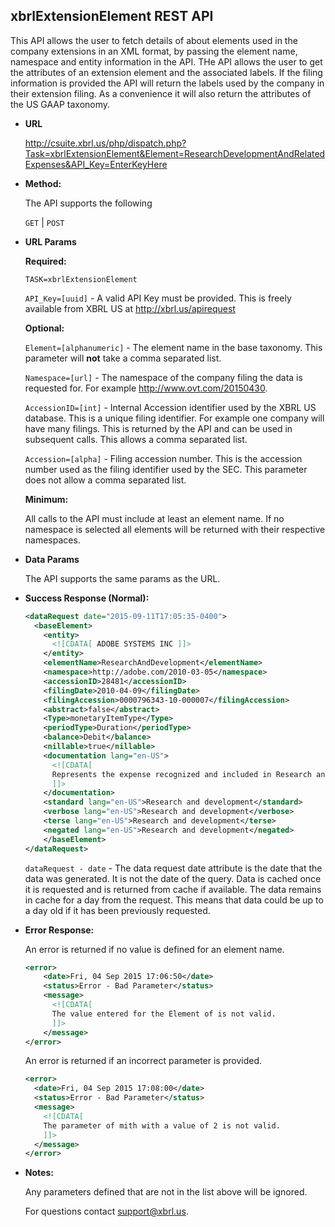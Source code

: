 xbrlExtensionElement REST API
----
This API allows the user to fetch details of about elements used in the company extensions in an XML format, by passing the element name, namespace and entity information in the API. THe API allows the user to get the attributes of an extension element and the associated labels.  If the filing information is provided the API will return the labels used by the company in their extension filing.  As a convenience it will also return the attributes of the US GAAP taxonomy.  

* **URL**

  <http://csuite.xbrl.us/php/dispatch.php?Task=xbrlExtensionElement&Element=ResearchDevelopmentAndRelatedExpenses&API_Key=EnterKeyHere>

* **Method:**

  The API supports the following

  `GET` | `POST`

*  **URL Params**

   **Required:**

   `TASK=xbrlExtensionElement`

   `API_Key=[uuid]` - A valid API Key must be provided. This is freely available from XBRL US at <http://xbrl.us/apirequest>

   **Optional:**

    `Element=[alphanumeric]` - The element name in the base taxonomy. This parameter will **not** take a comma separated list.

    `Namespace=[url]` - The namespace of the company filing the data is requested for. For example http://www.ovt.com/20150430.

    `AccessionID=[int]` - Internal Accession identifier used by the XBRL US database. This is a unique filing identifier. For example one company will have many filings. This is returned by the API and can be used in subsequent calls. This allows a comma separated list.

    `Accession=[alpha]` - Filing accession number. This is the accession number used as the filing identifier used by the SEC. This parameter does not allow a comma separated list.

   **Minimum:**

   All calls to the API must include at least an element name.  If no namespace is selected all elements will be returned with their respective namespaces.


* **Data Params**

    The API supports the same params as the URL.

* **Success Response (Normal):**

    ```XML
    <dataRequest date="2015-09-11T17:05:35-0400">
      <baseElement>
        <entity>
          <![CDATA[ ADOBE SYSTEMS INC ]]>
        </entity>
        <elementName>ResearchAndDevelopment</elementName>
        <namespace>http://adobe.com/2010-03-05</namespace>
        <accessionID>28481</accessionID>
        <filingDate>2010-04-09</filingDate>
        <filingAccession>0000796343-10-000007</filingAccession>
        <abstract>false</abstract>
        <Type>monetaryItemType</Type>
        <periodType>Duration</periodType>
        <balance>Debit</balance>
        <nillable>true</nillable>
        <documentation lang="en-US">
          <![CDATA[
          Represents the expense recognized and included in Research and Development during the period arising from share-based compensation arrangements (for example, shares of stock, stock options or other equity instruments) with employees, directors and certain consultants qualifying for treatment as employees.
          ]]>
        </documentation>
        <standard lang="en-US">Research and development</standard>
        <verbose lang="en-US">Research and development</verbose>
        <terse lang="en-US">Research and development</terse>
        <negated lang="en-US">Research and development</negated>
        </baseElement>
    </dataRequest>
    ```

    `dataRequest - date` - The data request date attribute is the date that the data was generated. It is not the date of the query.  Data is cached once it is requested and is returned from cache if available. The data remains in cache for a day from the request. This means that data could be up to a day old if it has been previously requested.


* **Error Response:**

    An error is returned if no value is defined for an element name.

    ```XML
    <error>
        <date>Fri, 04 Sep 2015 17:06:50</date>
        <status>Error - Bad Parameter</status>
        <message>
          <![CDATA[
          The value entered for the Element of is not valid.
          ]]>
        </message>
    </error>
    ```
    An error is returned if an incorrect parameter is provided.

    ```XML
    <error>
      <date>Fri, 04 Sep 2015 17:08:00</date>
      <status>Error - Bad Parameter</status>
      <message>
        <![CDATA[
        The parameter of mith with a value of 2 is not valid.
        ]]>
      </message>
    </error>
    ```



* **Notes:**

  Any parameters defined that are not in the list above will be ignored.

  For questions contact support@xbrl.us.
